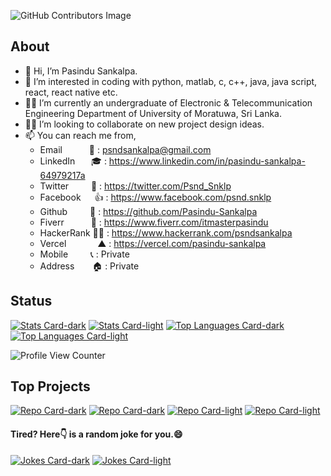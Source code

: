 ![GitHub Contributors Image](https://contrib.rocks/image?repo=Pasindu-Sankalpa/Pasindu-Sankalpa)

## About
- 👋 Hi, I’m Pasindu Sankalpa.
- 👀 I’m interested in coding with python, matlab, c, c++, java, java script, react, react native etc.
- 👨‍🎓 I’m currently an undergraduate of Electronic & Telecommunication Engineering Department of University of Moratuwa, Sri Lanka.
- 🤝🏻 I’m looking to collaborate on new project design ideas.
- 📫 You can reach me from,
  - Email &emsp;&emsp;&ensp; 📧 : psndsankalpa@gmail.com
  - LinkedIn &emsp;&nbsp; 🎓 : https://www.linkedin.com/in/pasindu-sankalpa-64979217a
  - Twitter &emsp;&emsp; 📰 : https://twitter.com/Psnd_Snklp
  - Facebook &emsp; 👍 : https://www.facebook.com/psnd.snklp
  - Github &emsp;&emsp; 💾 : https://github.com/Pasindu-Sankalpa
  - Fiverr &emsp;&emsp;&ensp; 🛒 : https://www.fiverr.com/itmasterpasindu
  - HackerRank 👨‍💻 : https://www.hackerrank.com/psndsankalpa
  - Vercel &emsp;&emsp;&emsp; ▲ : https://vercel.com/pasindu-sankalpa
  - Mobile &emsp;&emsp; 📞 : Private
  - Address &emsp;&ensp; 🏠 : Private

<!--- https://github.com/anuraghazra/github-readme-stats --->
## Status

[![Stats Card-dark](https://github-readme-stats.vercel.app/api?username=Pasindu-Sankalpa&show_icons=true&theme=nightowl)](status#gh-dark-mode-only)
[![Stats Card-light](https://github-readme-stats.vercel.app/api?username=Pasindu-Sankalpa&show_icons=true&theme=solarized-light)](status#gh-light-mode-only)
[![Top Languages Card-dark](https://github-readme-stats.vercel.app/api/top-langs/?username=Pasindu-Sankalpa&langs_count=3&theme=algolia)](lang#gh-dark-mode-only)
[![Top Languages Card-light](https://github-readme-stats.vercel.app/api/top-langs/?username=Pasindu-Sankalpa&langs_count=3&theme=solarized-light)](lang#gh-light-mode-only)

<!--- https://github.com/antonkomarev/github-profile-views-counter --->
![Profile View Counter](https://komarev.com/ghpvc/?username=Pasindu-Sankalpa)

## Top Projects
[![Repo Card-dark](https://github-readme-stats.vercel.app/api/pin/?username=Pasindu-Sankalpa&repo=Aquamate&show_owner=true&include_all_commits=true&theme=tokyonight)](https://aquamate-global.web.app/)
[![Repo Card-dark](https://github-readme-stats.vercel.app/api/pin/?username=Pasindu-Sankalpa&repo=project-SPARK&show_owner=true&include_all_commits=true&theme=tokyonight)](repo#gh-dark-mode-only)
[![Repo Card-light](https://github-readme-stats.vercel.app/api/pin/?username=Pasindu-Sankalpa&repo=Aquamate&show_owner=true&include_all_commits=true&theme=swift)]([repo#gh-light-mode-only](https://aquamate-global.web.app/))
[![Repo Card-light](https://github-readme-stats.vercel.app/api/pin/?username=Pasindu-Sankalpa&repo=project-SPARK&show_owner=true&include_all_commits=true&theme=swift)](repo#gh-light-mode-only)

<!--- https://github.com/ABSphreak/readme-jokes --->
#### Tired? Here👇 is a random joke for you.😄
[![Jokes Card-dark](https://readme-jokes.vercel.app/api?theme=radical)](jokes#gh-dark-mode-only)
[![Jokes Card-light](https://readme-jokes.vercel.app/api?theme=buefy)](jokes#gh-light-mode-only)

<!--- ![Wakatime Week Stats](https://github-readme-stats.vercel.app/api/wakatime?username=willianrod) --->

<!---
Pasindu-Sankalpa/Pasindu-Sankalpa is a ✨ special ✨ repository because its `README.md` (this file) appears on your GitHub profile.
You can click the Preview link to take a look at your changes.
--->
